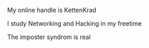 My online handle is KettenKrad 

I study Networking and Hacking in my freetime 

The imposter syndrom is real 




 
